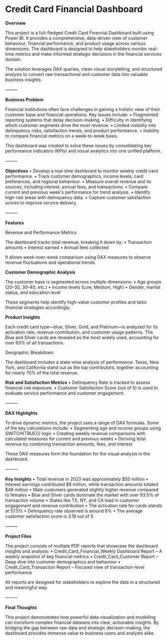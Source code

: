 # Credit Card Financial Dashboard

**Overview**

This project is a full-fledged Credit Card Financial Dashboard built using Power BI. It provides a comprehensive, data-driven view of customer behaviour, financial performance, and product usage across various dimensions. The dashboard is designed to help stakeholders monitor real-time metrics and make informed strategic decisions in the financial services domain.

The solution leverages DAX queries, clean visual storytelling, and structured analysis to convert raw transactional and customer data into valuable business insights.

⸻

**Business Problem**

Financial institutions often face challenges in gaining a holistic view of their customer base and financial operations. Key issues include:
	•	Fragmented reporting systems that delay decision-making.
	•	Difficulty in identifying which customer segments drive the most revenue.
	•	Limited visibility into delinquency risks, satisfaction trends, and product performance.
	•	Inability to compare financial metrics on a week-to-week basis.

This dashboard was created to solve these issues by consolidating key performance indicators (KPIs) and visual analytics into one unified platform.

⸻

**Objectives**
	•	Develop a real-time dashboard to monitor weekly credit card performance.
	•	Track customer demographics, income levels, card preferences, and regional behaviour.
	•	Measure overall revenue and its sources, including interest, annual fees, and transactions.
	•	Compare current and previous week's performance for trend analysis.
	•	Identify high-risk areas with delinquency data.
	•	Capture customer satisfaction scores to improve service delivery.

⸻

**Features**

Revenue and Performance Metrics

The dashboard tracks total revenue, breaking it down by:
	•	Transaction amounts
	•	Interest earned
	•	Annual fees collected

It allows week-over-week comparison using DAX measures to observe revenue fluctuations and operational trends.

**Customer Demographic Analysis**

The customer base is segmented across multiple dimensions:
	•	Age groups (20–30, 30–40, etc.)
	•	Income levels (Low, Medium, High)
	•	Gender, marital status, and education level

These segments help identify high-value customer profiles and tailor financial strategies accordingly.

**Product Insights**

Each credit card type—blue, Silver, Gold, and Platinum—is analyzed for its activation rate, revenue contribution, and customer usage patterns. The Blue and Silver cards are revealed as the most widely used, accounting for over 93% of all transactions.

Geographic Breakdown

The dashboard includes a state-wise analysis of performance. Texas, New York, and California stand out as the top contributors, together accounting for nearly 70% of the total revenue.

**Risk and Satisfaction Metrics**
	•	Delinquency Rate is tracked to assess financial risk exposure.
	•	Customer Satisfaction Score (out of 5) is used to evaluate service performance and customer engagement.

⸻

**DAX Highlights**

To drive dynamic metrics, the project uses a range of DAX formulas. Some of the key calculations include:
	•	Segmenting age and income groups using SWITCH(TRUE()) logic
	•	Creating weekly revenue comparisons with calculated measures for current and previous weeks
	•	Deriving total revenue by combining transaction amounts, fees, and interest

These DAX measures form the foundation for the visual analysis in the dashboard.

⸻

**Key Insights**
	•	Total revenue in 2023 was approximately $55 million
	•	Interest earnings contributed $8 million, while transaction amounts totaled $46 million
	•	Male customers generated slightly higher revenue compared to females
	•	Blue and Silver cards dominate the market with over 93.5% of transaction volume
	•	States like TX, NY, and CA lead in customer engagement and revenue contribution
	•	The activation rate for cards stands at 57.5%
	•	Delinquency rate observed is around 6%
	•	The average customer satisfaction score is 3.19 out of 5

⸻

**Project Files**

The project consists of multiple PDF reports that showcase the dashboard insights and analysis:
	•	Credit_Card_Financial_Weekly Dashboard Report – A weekly snapshot of key financial metrics
	•	Credit_Card_Customer Report – Deep dive into customer demographics and behaviour
	•	Credit_Card_Transaction Report – Focused view of transaction-level performance

All reports are designed for stakeholders to explore the data in a structured and meaningful way.

⸻

**Final Thoughts**

This project demonstrates how powerful data visualization and modelling can transform complex financial datasets into clear, actionable insights. By bridging the gap between raw data and strategic decision-making, the dashboard provides immense value to business users and analysts alike.
